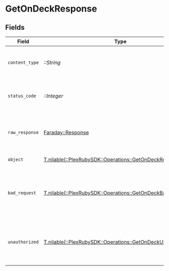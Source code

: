 # GetOnDeckResponse


## Fields

| Field                                                                                                           | Type                                                                                                            | Required                                                                                                        | Description                                                                                                     |
| --------------------------------------------------------------------------------------------------------------- | --------------------------------------------------------------------------------------------------------------- | --------------------------------------------------------------------------------------------------------------- | --------------------------------------------------------------------------------------------------------------- |
| `content_type`                                                                                                  | *::String*                                                                                                      | :heavy_check_mark:                                                                                              | HTTP response content type for this operation                                                                   |
| `status_code`                                                                                                   | *::Integer*                                                                                                     | :heavy_check_mark:                                                                                              | HTTP response status code for this operation                                                                    |
| `raw_response`                                                                                                  | [Faraday::Response](https://www.rubydoc.info/gems/faraday/Faraday/Response)                                     | :heavy_check_mark:                                                                                              | Raw HTTP response; suitable for custom response parsing                                                         |
| `object`                                                                                                        | [T.nilable(::PlexRubySDK::Operations::GetOnDeckResponseBody)](../../models/operations/getondeckresponsebody.md) | :heavy_minus_sign:                                                                                              | The on Deck content                                                                                             |
| `bad_request`                                                                                                   | [T.nilable(::PlexRubySDK::Operations::GetOnDeckBadRequest)](../../models/operations/getondeckbadrequest.md)     | :heavy_minus_sign:                                                                                              | Bad Request - A parameter was not specified, or was specified incorrectly.                                      |
| `unauthorized`                                                                                                  | [T.nilable(::PlexRubySDK::Operations::GetOnDeckUnauthorized)](../../models/operations/getondeckunauthorized.md) | :heavy_minus_sign:                                                                                              | Unauthorized - Returned if the X-Plex-Token is missing from the header or query.                                |